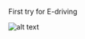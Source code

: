 ﻿First try for E-driving

![alt text](https://github.com/utopikkad/E-driving/blob/main/img/Nouveauprojet.png?raw=true)
